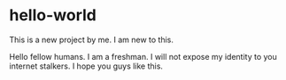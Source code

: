 # hello-world
This is a new project by me. I am new to this.

Hello fellow humans. I am a freshman. I will not expose my identity to you internet stalkers. 
I hope you guys like this. 
